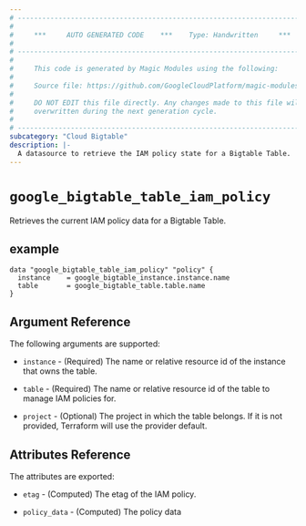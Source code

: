 ```yaml
---
# ----------------------------------------------------------------------------
#
#     ***     AUTO GENERATED CODE    ***    Type: Handwritten     ***
#
# ----------------------------------------------------------------------------
#
#     This code is generated by Magic Modules using the following:
#
#     Source file: https://github.com/GoogleCloudPlatform/magic-modules/tree/main/mmv1/third_party/terraform/website/docs/d/bigtable_table_iam_policy.html.markdown
#
#     DO NOT EDIT this file directly. Any changes made to this file will be
#     overwritten during the next generation cycle.
#
# ----------------------------------------------------------------------------
subcategory: "Cloud Bigtable"
description: |-
  A datasource to retrieve the IAM policy state for a Bigtable Table.
---
```



# `google_bigtable_table_iam_policy`
Retrieves the current IAM policy data for a Bigtable Table.

## example

```hcl
data "google_bigtable_table_iam_policy" "policy" {
  instance    = google_bigtable_instance.instance.name
  table       = google_bigtable_table.table.name
}
```

## Argument Reference

The following arguments are supported:

* `instance` - (Required) The name or relative resource id of the instance that owns the table.

* `table` - (Required) The name or relative resource id of the table to manage IAM policies for.

* `project` - (Optional) The project in which the table belongs. If it
    is not provided, Terraform will use the provider default.

## Attributes Reference

The attributes are exported:

* `etag` - (Computed) The etag of the IAM policy.

* `policy_data` - (Computed) The policy data
